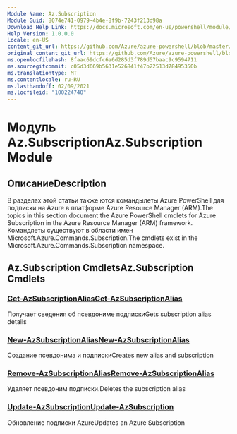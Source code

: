 ```yaml
---
Module Name: Az.Subscription
Module Guid: 8074e741-0979-4b4e-8f9b-7243f213d98a
Download Help Link: https://docs.microsoft.com/en-us/powershell/module/az.subscription
Help Version: 1.0.0.0
Locale: en-US
content_git_url: https://github.com/Azure/azure-powershell/blob/master/src/Subscription/Subscription/help/Az.Subscription.md
original_content_git_url: https://github.com/Azure/azure-powershell/blob/master/src/Subscription/Subscription/help/Az.Subscription.md
ms.openlocfilehash: 8faac69dcfc6a6d285d3f789d57baac9c9594711
ms.sourcegitcommit: c05d3d669b5631e526841f47b22513d78495350b
ms.translationtype: MT
ms.contentlocale: ru-RU
ms.lasthandoff: 02/09/2021
ms.locfileid: "100224740"
---
```

# <span data-ttu-id="e7418-101">Модуль Az.Subscription</span><span class="sxs-lookup"><span data-stu-id="e7418-101">Az.Subscription Module</span></span>
## <span data-ttu-id="e7418-102">Описание</span><span class="sxs-lookup"><span data-stu-id="e7418-102">Description</span></span>
<span data-ttu-id="e7418-103">В разделах этой статьи также ются командылеты Azure PowerShell для подписки на Azure в платформе Azure Resource Manager (ARM).</span><span class="sxs-lookup"><span data-stu-id="e7418-103">The topics in this section document the Azure PowerShell cmdlets for Azure Subscription in the Azure Resource Manager (ARM) framework.</span></span> <span data-ttu-id="e7418-104">Командлеты существуют в области имен Microsoft.Azure.Commands.Subscription.</span><span class="sxs-lookup"><span data-stu-id="e7418-104">The cmdlets exist in the Microsoft.Azure.Commands.Subscription namespace.</span></span>

## <span data-ttu-id="e7418-105">Az.Subscription Cmdlets</span><span class="sxs-lookup"><span data-stu-id="e7418-105">Az.Subscription Cmdlets</span></span>
### [<span data-ttu-id="e7418-106">Get-AzSubscriptionAlias</span><span class="sxs-lookup"><span data-stu-id="e7418-106">Get-AzSubscriptionAlias</span></span>](Get-AzSubscriptionAlias.md)
<span data-ttu-id="e7418-107">Получает сведения об псевдониме подписки</span><span class="sxs-lookup"><span data-stu-id="e7418-107">Gets subscription alias details</span></span>

### [<span data-ttu-id="e7418-108">New-AzSubscriptionAlias</span><span class="sxs-lookup"><span data-stu-id="e7418-108">New-AzSubscriptionAlias</span></span>](New-AzSubscriptionAlias.md)
<span data-ttu-id="e7418-109">Создание псевдонима и подписки</span><span class="sxs-lookup"><span data-stu-id="e7418-109">Creates new alias and subscription</span></span>

### [<span data-ttu-id="e7418-110">Remove-AzSubscriptionAlias</span><span class="sxs-lookup"><span data-stu-id="e7418-110">Remove-AzSubscriptionAlias</span></span>](Remove-AzSubscriptionAlias.md)
<span data-ttu-id="e7418-111">Удаляет псевдоним подписки.</span><span class="sxs-lookup"><span data-stu-id="e7418-111">Deletes the subscription alias</span></span>

### [<span data-ttu-id="e7418-112">Update-AzSubscription</span><span class="sxs-lookup"><span data-stu-id="e7418-112">Update-AzSubscription</span></span>](Update-AzSubscription.md)
<span data-ttu-id="e7418-113">Обновление подписки Azure</span><span class="sxs-lookup"><span data-stu-id="e7418-113">Updates an Azure Subscription</span></span>

